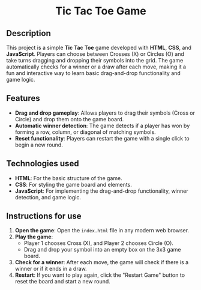 <h1 align="center"> Tic Tac Toe Game  </h1>

## Description
This project is a simple **Tic Tac Toe** game developed with **HTML**, **CSS**, and **JavaScript**. Players can choose between Crosses (X) or Circles (O) and take turns dragging and dropping their symbols into the grid. The game automatically checks for a winner or a draw after each move, making it a fun and interactive way to learn basic drag-and-drop functionality and game logic.

## Features
- **Drag and drop gameplay**: Allows players to drag their symbols (Cross or Circle) and drop them onto the game board.
- **Automatic winner detection**: The game detects if a player has won by forming a row, column, or diagonal of matching symbols.
- **Reset functionality**: Players can restart the game with a single click to begin a new round.

## Technologies used
- **HTML**: For the basic structure of the game.
- **CSS**: For styling the game board and elements.
- **JavaScript**: For implementing the drag-and-drop functionality, winner detection, and game logic.

## Instructions for use
1. **Open the game**: Open the `index.html` file in any modern web browser.
2. **Play the game**:
   - Player 1 chooses Cross (X), and Player 2 chooses Circle (O).
   - Drag and drop your symbol into an empty box on the 3x3 game board.
3. **Check for a winner**: After each move, the game will check if there is a winner or if it ends in a draw.
4. **Restart**: If you want to play again, click the "Restart Game" button to reset the board and start a new round.

